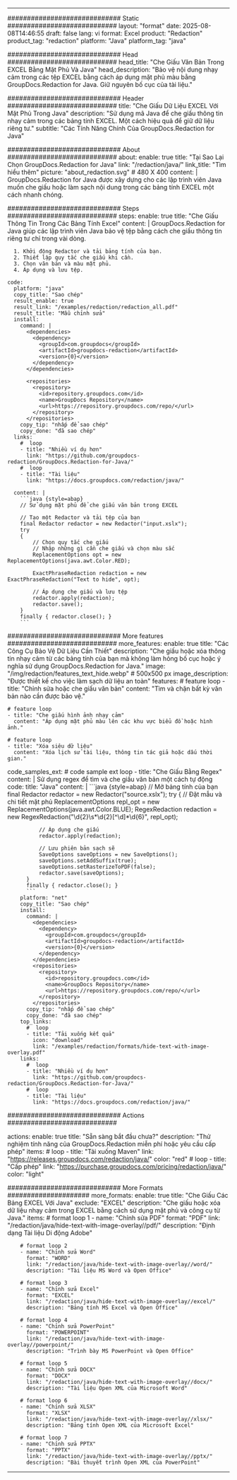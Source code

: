 
---
############################# Static ############################
layout: "format"
date:  2025-08-08T14:46:55
draft: false
lang: vi
format: Excel
product: "Redaction"
product_tag: "redaction"
platform: "Java"
platform_tag: "java"

############################# Head ############################
head_title: "Che Giấu Văn Bản Trong EXCEL Bằng Mặt Phủ Và Java"
head_description: "Bảo vệ nội dung nhạy cảm trong các tệp EXCEL bằng cách áp dụng mặt phủ màu bằng GroupDocs.Redaction for Java. Giữ nguyên bố cục của tài liệu."

############################# Header ############################
title: "Che Giấu Dữ Liệu EXCEL Với Mặt Phủ Trong Java" 
description: "Sử dụng mã Java để che giấu thông tin nhạy cảm trong các bảng tính EXCEL. Một cách hiệu quả để giữ dữ liệu riêng tư."
subtitle: "Các Tính Năng Chính Của GroupDocs.Redaction for Java" 

############################# About ############################
about:
    enable: true
    title: "Tại Sao Lại Chọn GroupDocs.Redaction for Java"
    link: "/redaction/java/"
    link_title: "Tìm hiểu thêm"
    picture: "about_redaction.svg" # 480 X 400
    content: |
       GroupDocs.Redaction for Java được xây dựng cho các lập trình viên Java muốn che giấu hoặc làm sạch nội dung trong các bảng tính EXCEL một cách nhanh chóng.

############################# Steps ############################
steps:
    enable: true
    title: "Che Giấu Thông Tin Trong Các Bảng Tính Excel"
    content: |
      GroupDocs.Redaction for Java giúp các lập trình viên Java bảo vệ tệp bằng cách che giấu thông tin riêng tư chỉ trong vài dòng.
      
      1. Khởi động Redactor và tải bảng tính của bạn.
      2. Thiết lập quy tắc che giấu khi cần.
      3. Chọn văn bản và màu mặt phủ.
      4. Áp dụng và lưu tệp.
   
    code:
      platform: "java"
      copy_title: "Sao chép"
      result_enable: true
      result_link: "/examples/redaction/redaction_all.pdf"
      result_title: "Mẫu chỉnh sửa"
      install:
        command: |
          <dependencies>
            <dependency>
              <groupId>com.groupdocs</groupId>
              <artifactId>groupdocs-redaction</artifactId>
              <version>{0}</version>
            </dependency>
          </dependencies>

          <repositories>
            <repository>
              <id>repository.groupdocs.com</id>
              <name>GroupDocs Repository</name>
              <url>https://repository.groupdocs.com/repo/</url>
            </repository>
          </repositories>
        copy_tip: "nhấp để sao chép"
        copy_done: "đã sao chép"
      links:
        #  loop
        - title: "Nhiều ví dụ hơn"
          link: "https://github.com/groupdocs-redaction/GroupDocs.Redaction-for-Java/"
        #  loop
        - title: "Tài liệu"
          link: "https://docs.groupdocs.com/redaction/java/"
          
      content: |
        ```java {style=abap}
        // Sử dụng mặt phủ để che giấu văn bản trong EXCEL

        // Tạo một Redactor và tải tệp của bạn
        final Redactor redactor = new Redactor("input.xslx");
        try
        {
            // Chọn quy tắc che giấu
            // Nhập những gì cần che giấu và chọn màu sắc
            ReplacementOptions opt = new ReplacementOptions(java.awt.Color.RED);
            
            ExactPhraseRedaction redaction = new ExactPhraseRedaction("Text to hide", opt);

            // Áp dụng che giấu và lưu tệp
            redactor.apply(redaction);
            redactor.save();
        }
        finally { redactor.close(); }
        ```            


############################# More features ############################
more_features:
  enable: true
  title: "Các Công Cụ Bảo Vệ Dữ Liệu Cần Thiết"
  description: "Che giấu hoặc xóa thông tin nhạy cảm từ các bảng tính của bạn mà không làm hỏng bố cục hoặc ý nghĩa sử dụng GroupDocs.Redaction for Java."
  image: "/img/redaction/features_text_hide.webp" # 500x500 px
  image_description: "Được thiết kế cho việc làm sạch dữ liệu an toàn"
  features:
    # feature loop
    - title: "Chỉnh sửa hoặc che giấu văn bản"
      content: "Tìm và chặn bất kỳ văn bản nào cần được bảo vệ."

    # feature loop
    - title: "Che giấu hình ảnh nhạy cảm"
      content: "Áp dụng mặt phủ màu lên các khu vực biểu đồ hoặc hình ảnh."

    # feature loop
    - title: "Xóa siêu dữ liệu"
      content: "Xóa lịch sử tài liệu, thông tin tác giả hoặc dấu thời gian."
      
  code_samples_ext:
    # code sample ext loop
    - title: "Che Giấu Bằng Regex"
      content: |
        Sử dụng regex để tìm và che giấu văn bản một cách tự động
      code:
        title: "Java"
        content: |
          ```java {style=abap}
          //  Mở bảng tính của bạn
          final Redactor redactor = new Redactor("source.xslx");
          try
          {
              // Đặt mẫu và chi tiết mặt phủ
              ReplacementOptions repl_opt = new ReplacementOptions(java.awt.Color.BLUE);
              RegexRedaction redaction = new RegexRedaction("\\d{2}\\s*\\d{2}[^\\d]*\\d{6}", repl_opt);
              
              // Áp dụng che giấu
              redactor.apply(redaction);

              // Lưu phiên bản sạch sẽ
              SaveOptions saveOptions = new SaveOptions();
              saveOptions.setAddSuffix(true);
              saveOptions.setRasterizeToPDF(false);
              redactor.save(saveOptions);
          }
          finally { redactor.close(); }
          ```
        platform: "net"
        copy_title: "Sao chép"
        install:
          command: |
            <dependencies>
              <dependency>
                <groupId>com.groupdocs</groupId>
                <artifactId>groupdocs-redaction</artifactId>
                <version>{0}</version>
              </dependency>
            </dependencies>
            <repositories>
              <repository>
                <id>repository.groupdocs.com</id>
                <name>GroupDocs Repository</name>
                <url>https://repository.groupdocs.com/repo/</url>
              </repository>
            </repositories>
          copy_tip: "nhấp để sao chép"
          copy_done: "đã sao chép"
        top_links:
          #  loop
          - title: "Tải xuống kết quả"
            icon: "download"
            link: "/examples/redaction/formats/hide-text-with-image-overlay.pdf"
        links:
          #  loop
          - title: "Nhiều ví dụ hơn"
            link: "https://github.com/groupdocs-redaction/GroupDocs.Redaction-for-Java/"
          #  loop
          - title: "Tài liệu"
            link: "https://docs.groupdocs.com/redaction/java/"


############################# Actions ############################

actions:
  enable: true
  title: "Sẵn sàng bắt đầu chưa?"
  description: "Thử nghiệm tính năng của GroupDocs.Redaction miễn phí hoặc yêu cầu cấp phép"
  items:
    #  loop
    - title: "Tải xuống Maven"
      link: "https://releases.groupdocs.com/redaction/java/"
      color: "red"
        #  loop
    - title: "Cấp phép"
      link: "https://purchase.groupdocs.com/pricing/redaction/java/"
      color: "light"


############################# More Formats #####################
more_formats:
    enable: true
    title: "Che Giấu Các Bảng EXCEL Với Java"
    exclude: "EXCEL"
    description: "Che giấu hoặc xóa dữ liệu nhạy cảm trong EXCEL bằng cách sử dụng mặt phủ và công cụ từ Java."
    items: 
        # format loop 1
        - name: "Chỉnh sửa PDF"
          format: "PDF"
          link: "/redaction/java/hide-text-with-image-overlay//pdf/"
          description: "Định dạng Tài liệu Di động Adobe"

        # format loop 2
        - name: "Chỉnh sửa Word"
          format: "WORD"
          link: "/redaction/java/hide-text-with-image-overlay//word/"
          description: "Tài liệu MS Word và Open Office"
          
        # format loop 3
        - name: "Chỉnh sửa Excel"
          format: "EXCEL"
          link: "/redaction/java/hide-text-with-image-overlay//excel/"
          description: "Bảng tính MS Excel và Open Office"

        # format loop 4
        - name: "Chỉnh sửa PowerPoint"
          format: "POWERPOINT"
          link: "/redaction/java/hide-text-with-image-overlay//powerpoint/"
          description: "Trình bày MS PowerPoint và Open Office"

        # format loop 5
        - name: "Chỉnh sửa DOCX"
          format: "DOCX"
          link: "/redaction/java/hide-text-with-image-overlay//docx/"
          description: "Tài liệu Open XML của Microsoft Word"
          
        # format loop 6
        - name: "Chỉnh sửa XLSX"
          format: "XLSX"
          link: "/redaction/java/hide-text-with-image-overlay//xlsx/"
          description: "Bảng tính Open XML của Microsoft Excel"
          
        # format loop 7
        - name: "Chỉnh sửa PPTX"
          format: "PPTX"
          link: "/redaction/java/hide-text-with-image-overlay//pptx/"
          description: "Bài thuyết trình Open XML của PowerPoint"


---